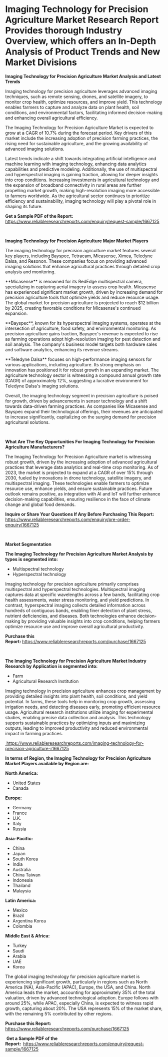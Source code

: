 <p><h1>Imaging Technology for Precision Agriculture Market Research Report Provides thorough Industry Overview, which offers an In-Depth Analysis of Product Trends and New Market Divisions</h1></p><p><strong>Imaging Technology for Precision Agriculture Market Analysis and Latest Trends</strong></p>
<p><p>Imaging technology for precision agriculture leverages advanced imaging techniques, such as remote sensing, drones, and satellite imagery, to monitor crop health, optimize resources, and improve yield. This technology enables farmers to capture and analyze data on plant health, soil conditions, and environmental factors, facilitating informed decision-making and enhancing overall agricultural efficiency. </p><p>The Imaging Technology for Precision Agriculture Market is expected to grow at a CAGR of 10.7% during the forecast period. Key drivers of this market include the increasing adoption of precision farming practices, the rising need for sustainable agriculture, and the growing availability of advanced imaging solutions. </p><p>Latest trends indicate a shift towards integrating artificial intelligence and machine learning with imaging technology, enhancing data analytics capabilities and predictive modeling. Additionally, the use of multispectral and hyperspectral imaging is gaining traction, allowing for deeper insights into crop conditions. Increasing investments in agricultural technology and the expansion of broadband connectivity in rural areas are further propelling market growth, making high-resolution imaging more accessible to farmers worldwide. As the agricultural sector continues to prioritize efficiency and sustainability, imaging technology will play a pivotal role in shaping its future.</p></p>
<p><strong>Get a Sample PDF of the Report:&nbsp;</strong> <a href="https://www.reliableresearchreports.com/enquiry/request-sample/1667125?utm_campaign=2853&utm_medium=2&utm_source=Github&utm_content=ia&utm_term=17042025&utm_id=imaging-technology-for-precision-agriculture">https://www.reliableresearchreports.com/enquiry/request-sample/1667125</a></p>
<p>&nbsp;</p>
<p><strong>Imaging Technology for Precision Agriculture Major Market Players</strong></p>
<p><p>The imaging technology for precision agriculture market features several key players, including Bayspec, Tetracam, Micasense, Ximea, Teledyne Dalsa, and Resonon. These companies focus on providing advanced imaging solutions that enhance agricultural practices through detailed crop analysis and monitoring.</p><p>**Micasense** is renowned for its RedEdge multispectral camera, specializing in capturing aerial imagery to assess crop health. Micasense has experienced significant market growth, driven by increasing demand for precision agriculture tools that optimize yields and reduce resource usage. The global market for precision agriculture is projected to reach $12 billion by 2025, creating favorable conditions for Micasense's continued expansion.</p><p>**Bayspec**, known for its hyperspectral imaging systems, operates at the intersection of agriculture, food safety, and environmental monitoring. As precision agriculture gains traction, Bayspec's revenue is expected to rise as farming operations adopt high-resolution imaging for pest detection and soil analysis. The company's business model targets both hardware sales and software analytics, enhancing its revenue streams.</p><p>**Teledyne Dalsa** focuses on high-performance imaging sensors for various applications, including agriculture. Its strong emphasis on innovation has positioned it for robust growth in an expanding market. The agriculture technology sector is witnessing a compound annual growth rate (CAGR) of approximately 12%, suggesting a lucrative environment for Teledyne Dalsa's imaging solutions.</p><p>Overall, the imaging technology segment in precision agriculture is poised for growth, driven by advancements in sensor technology and a shift towards data-driven farming practices. As companies like Micasense and Bayspec expand their technological offerings, their revenues are anticipated to increase significantly, capitalizing on the surging demand for precision agricultural solutions.</p></p>
<p>&nbsp;</p>
<p><strong>What Are The Key Opportunities For Imaging Technology for Precision Agriculture Manufacturers?</strong></p>
<p><p>The Imaging Technology for Precision Agriculture market is witnessing robust growth, driven by the increasing adoption of advanced agricultural practices that leverage data analytics and real-time crop monitoring. As of 2023, the market is projected to expand at a CAGR of over 15% through 2030, fueled by innovations in drone technology, satellite imagery, and multispectral imaging. These technologies enable farmers to optimize resource use, enhance yields, and ensure sustainable practices. Future outlook remains positive, as integration with AI and IoT will further enhance decision-making capabilities, ensuring resilience in the face of climate change and global food demands.</p></p>
<p><strong>Inquire or Share Your Questions If Any Before Purchasing This Report:</strong> <a href="https://www.reliableresearchreports.com/enquiry/pre-order-enquiry/1667125?utm_campaign=2853&utm_medium=2&utm_source=Github&utm_content=ia&utm_term=17042025&utm_id=imaging-technology-for-precision-agriculture">https://www.reliableresearchreports.com/enquiry/pre-order-enquiry/1667125</a></p>
<p>&nbsp;</p>
<p><strong>Market Segmentation</strong></p>
<p><strong>The Imaging Technology for Precision Agriculture Market Analysis by types is segmented into:</strong></p>
<p><ul><li>Multispectral technology</li><li>Hyperspectral technology</li></ul></p>
<p><p>Imaging technology for precision agriculture primarily comprises multispectral and hyperspectral technologies. Multispectral imaging captures data at specific wavelengths across a few bands, facilitating crop health assessments, water stress monitoring, and yield predictions. In contrast, hyperspectral imaging collects detailed information across hundreds of contiguous bands, enabling finer detection of plant stress, nutrient deficiencies, and diseases. Both technologies enhance decision-making by providing valuable insights into crop conditions, helping farmers optimize resource use and improve overall agricultural productivity.</p></p>
<p><strong>Purchase this Report:&nbsp;</strong><a href="https://www.reliableresearchreports.com/purchase/1667125?utm_campaign=2853&utm_medium=2&utm_source=Github&utm_content=ia&utm_term=17042025&utm_id=imaging-technology-for-precision-agriculture">https://www.reliableresearchreports.com/purchase/1667125</a></p>
<p>&nbsp;</p>
<p><strong>The Imaging Technology for Precision Agriculture Market Industry Research by Application is segmented into:</strong></p>
<p><ul><li>Farm</li><li>Agricultural Research Institution</li></ul></p>
<p><p>Imaging technology in precision agriculture enhances crop management by providing detailed insights into plant health, soil conditions, and yield potential. In farms, these tools help in monitoring crop growth, assessing irrigation needs, and detecting diseases early, promoting efficient resource usage. Agricultural research institutions utilize imaging for experimental studies, enabling precise data collection and analysis. This technology supports sustainable practices by optimizing inputs and maximizing outputs, leading to improved productivity and reduced environmental impact in farming practices.</p></p>
<p><a href="https://www.reliableresearchreports.com/imaging-technology-for-precision-agriculture-r1667125?utm_campaign=2853&utm_medium=2&utm_source=Github&utm_content=ia&utm_term=17042025&utm_id=imaging-technology-for-precision-agriculture">&nbsp;https://www.reliableresearchreports.com/imaging-technology-for-precision-agriculture-r1667125</a></p>
<p><strong>In terms of Region, the Imaging Technology for Precision Agriculture Market Players available by Region are:</strong></p>
<p>
    <p> <strong> North America: </strong>
        <ul>
            <li>United States</li>
            <li>Canada</li>
        </ul>
        </p> 
    <p> <strong> Europe: </strong>
        <ul>
            <li>Germany</li>
            <li>France</li>
            <li>U.K.</li>
            <li>Italy</li>
            <li>Russia</li>
        </ul>
        </p> 
    <p> <strong> Asia-Pacific: </strong>
        <ul>
            <li>China</li>
            <li>Japan</li>
            <li>South Korea</li>
            <li>India</li>
            <li>Australia</li>
            <li>China Taiwan</li>
            <li>Indonesia</li>
            <li>Thailand</li>
            <li>Malaysia</li>
        </ul>
        </p> 
    <p> <strong> Latin America: </strong>
        <ul>
            <li>Mexico</li>
            <li>Brazil</li>
            <li>Argentina Korea</li>
            <li>Colombia</li>
        </ul>
        </p> 
    <p> <strong> Middle East & Africa: </strong>
        <ul>
            <li>Turkey</li>
            <li>Saudi</li>
            <li>Arabia</li>
            <li>UAE</li>
            <li>Korea</li>
        </ul>
    </p>
    </p>
<p><p>The global imaging technology for precision agriculture market is experiencing significant growth, particularly in regions such as North America (NA), Asia-Pacific (APAC), Europe, the USA, and China. North America leads the market, accounting for approximately 35% of the total valuation, driven by advanced technological adoption. Europe follows with around 25%, while APAC, especially China, is expected to witness rapid growth, capturing about 20%. The USA represents 15% of the market share, with the remaining 5% contributed by other regions.</p></p>
<p><strong>Purchase this Report: </strong><a href="https://www.reliableresearchreports.com/purchase/1667125?utm_campaign=2853&utm_medium=2&utm_source=Github&utm_content=ia&utm_term=17042025&utm_id=imaging-technology-for-precision-agriculture">https://www.reliableresearchreports.com/purchase/1667125</a></p>
<p>&nbsp;<strong>Get a Sample PDF of the Report:&nbsp;&nbsp;</strong><a href="https://www.reliableresearchreports.com/enquiry/request-sample/1667125?utm_campaign=2853&utm_medium=2&utm_source=Github&utm_content=ia&utm_term=17042025&utm_id=imaging-technology-for-precision-agriculture">https://www.reliableresearchreports.com/enquiry/request-sample/1667125</a></p>
<p><strong></strong></p>
<p><p></p><p></p><p></p></p>